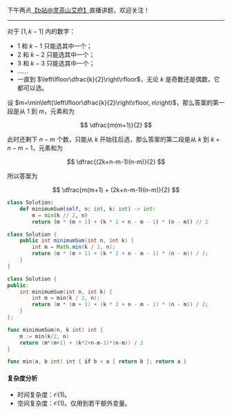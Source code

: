 下午两点[【b站@灵茶山艾府】](https://space.bilibili.com/206214)直播讲题，欢迎关注！

---

对于 $[1,k-1]$ 内的数字：

- $1$ 和 $k-1$ 只能选其中一个；
- $2$ 和 $k-2$ 只能选其中一个；
- $3$ 和 $k-3$ 只能选其中一个；
- ……
- 一直到 $\left\lfloor\dfrac{k}{2}\right\rfloor$，无论 $k$ 是奇数还是偶数，它都可以选。

设 $m=\min\left(\left\lfloor\dfrac{k}{2}\right\rfloor, n\right)$，那么答案的第一段是从 $1$ 到 $m$，元素和为

$$
\dfrac{m(m+1)}{2}
$$

此时还剩下 $n-m$ 个数，只能从 $k$ 开始往后选，那么答案的第二段是从 $k$ 到 $k+n-m-1$，元素和为

$$
\dfrac{(2k+n-m-1)(n-m)}{2}
$$

所以答案为

$$
\dfrac{m(m+1) + (2k+n-m-1)(n-m)}{2}
$$

```py [sol-Python3]
class Solution:
    def minimumSum(self, n: int, k: int) -> int:
        m = min(k // 2, n)
        return (m * (m + 1) + (k * 2 + n - m - 1) * (n - m)) // 2
```

```java [sol-Java]
class Solution {
    public int minimumSum(int n, int k) {
        int m = Math.min(k / 2, n);
        return (m * (m + 1) + (k * 2 + n - m - 1) * (n - m)) / 2;
    }
}
```

```cpp [sol-C++]
class Solution {
public:
    int minimumSum(int n, int k) {
        int m = min(k / 2, n);
        return (m * (m + 1) + (k * 2 + n - m - 1) * (n - m)) / 2;
    }
};
```

```go [sol-Go]
func minimumSum(n, k int) int {
	m := min(k/2, n)
	return (m*(m+1) + (k*2+n-m-1)*(n-m)) / 2
}

func min(a, b int) int { if b < a { return b }; return a }
```

#### 复杂度分析

- 时间复杂度：$\mathcal{O}(1)$。
- 空间复杂度：$\mathcal{O}(1)$。仅用到若干额外变量。
